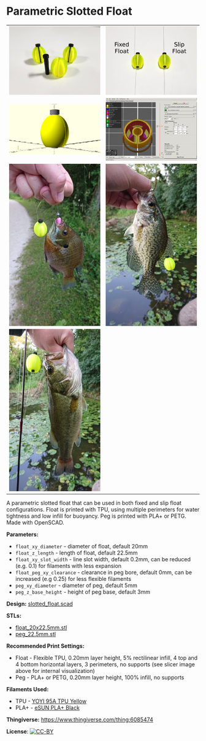 # Parametric Slotted Float

<table>
<tr>
<td><a href="images/photo1.jpg"><img src="images/photo1.thumb.jpg" alt="Photo 1"/></a></td>
<td><a href="images/photo2.jpg"><img src="images/photo2.thumb.jpg" alt="Photo 2"/></a></td>
</tr>
<tr>
<td><a href="images/rendering.png"><img src="images/rendering.thumb.png" alt="Rendering 1"/></a></td>
<td><a href="images/slicer.png"><img src="images/slicer.thumb.png" alt="Slicer"/></a></td>
</tr>
<tr>
<td><a href="images/fish1.jpg"><img src="images/fish1.thumb.jpg" alt="Fish 1"/></a></td>
<td><a href="images/fish2.jpg"><img src="images/fish2.thumb.jpg" alt="Fish 2"/></a></td>
</tr>
<tr>
<td><a href="images/fish3.jpg"><img src="images/fish3.thumb.jpg" alt="Fish 3"/></a></td>
</tr>
</table>

A parametric slotted float that can be used in both fixed and slip float configurations. Float is printed with TPU, using multiple perimeters for water tightness and low infill for buoyancy. Peg is printed with PLA+ or PETG. Made with OpenSCAD.

**Parameters:**

* `float_xy_diameter` - diameter of float, default 20mm
* `float_z_length` - length of float, default 22.5mm
* `float_xy_slot_width` - line slot width, default 0.2mm, can be reduced (e.g. 0.1) for filaments with less expansion
* `float_peg_xy_clearance` - clearance in peg bore, default 0mm, can be increased (e.g 0.25) for less flexible filaments
* `peg_xy_diameter` - diameter of peg, default 5mm
* `peg_z_base_height` - height of peg base, default 3mm

**Design:** [slotted_float.scad](slotted_float.scad)

**STLs:**

* [float_20x22.5mm.stl](stl/float_20x22.5mm.stl)
* [peg_22.5mm.stl](stl/peg_22.5mm.stl)

**Recommended Print Settings:**

* Float - Flexible TPU, 0.20mm layer height, 5% rectilinear infill, 4 top and 4 bottom horizontal layers, 3 perimeters, no supports (see slicer image above for internal visualization)
* Peg - PLA+ or PETG, 0.20mm layer height, 100% infill, no supports

**Filaments Used:**

* TPU - [YOYI 95A TPU Yellow](https://www.amazon.com/gp/product/B07F1T4Q8F/)
* PLA+ - [eSUN PLA+ Black](https://www.amazon.com/eSUN-1-75mm-Printer-Filament-2-2lbs/dp/B01EKEMDA6/)

**Thingiverse:** https://www.thingiverse.com/thing:6085474

**License**: [![CC-BY](https://i.creativecommons.org/l/by/4.0/80x15.png)](http://creativecommons.org/licenses/by/4.0/)
